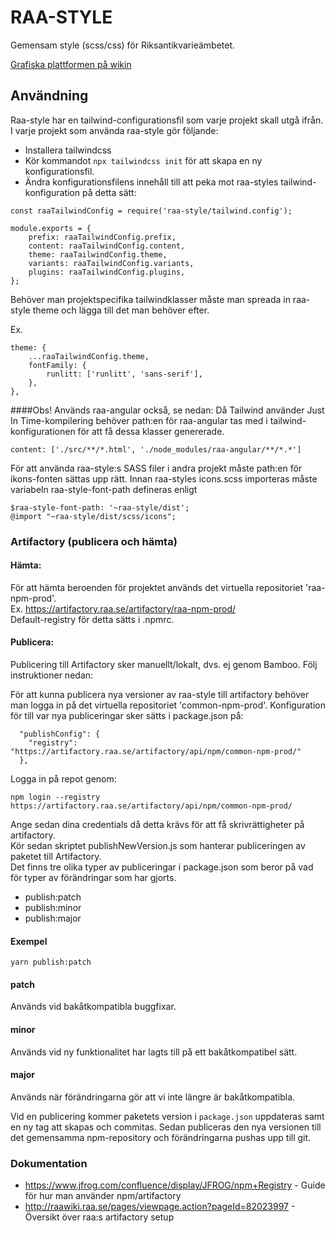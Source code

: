 # RAA-STYLE

Gemensam style (scss/css) för Riksantikvarieämbetet.

[Grafiska plattformen på wikin](http://raawiki.raa.se/display/GRAP/)

## Användning

Raa-style har en tailwind-configurationsfil som varje projekt skall utgå ifrån. I varje projekt som använda raa-style gör följande:

- Installera tailwindcss
- Kör kommandot `npx tailwindcss init` för att skapa en ny konfigurationsfil.
- Ändra konfigurationsfilens innehåll till att peka mot raa-styles tailwind-konfiguration på detta sätt:

```
const raaTailwindConfig = require('raa-style/tailwind.config');

module.exports = {
    prefix: raaTailwindConfig.prefix,
    content: raaTailwindConfig.content,
    theme: raaTailwindConfig.theme,
    variants: raaTailwindConfig.variants,
    plugins: raaTailwindConfig.plugins,
};
```

Behöver man projektspecifika tailwindklasser måste man spreada in raa-style theme och lägga till det man behöver efter.

Ex.

```
theme: { 
    ...raaTailwindConfig.theme, 
    fontFamily: { 
        runlitt: ['runlitt', 'sans-serif'], 
    }, 
},
```

####Obs! Används raa-angular också, se nedan:
Då Tailwind använder Just In Time-kompilering behöver path:en för raa-angular tas med i tailwind-konfigurationen för att få dessa klasser genererade.

`content: ['./src/**/*.html', './node_modules/raa-angular/**/*.*']`

För att använda raa-style:s SASS filer i andra projekt måste path:en för ikons-fonten sättas upp rätt. Innan raa-styles icons.scss importeras måste variabeln raa-style-font-path defineras enligt

    $raa-style-font-path: '~raa-style/dist';
    @import "~raa-style/dist/scss/icons";

### Artifactory (publicera och hämta)

#### Hämta:

För att hämta beroenden för projektet används det virtuella repositoriet 'raa-npm-prod'.  
Ex. https://artifactory.raa.se/artifactory/raa-npm-prod/  
Default-registry för detta sätts i .npmrc.

#### Publicera:

Publicering till Artifactory sker manuellt/lokalt, dvs. ej genom Bamboo. Följ instruktioner nedan:

För att kunna publicera nya versioner av raa-style till artifactory behöver man logga in på det virtuella repositoriet 'common-npm-prod'.
Konfiguration för till var nya publiceringar sker sätts i package.json på:

      "publishConfig": {
        "registry": "https://artifactory.raa.se/artifactory/api/npm/common-npm-prod/"
      },

Logga in på repot genom:

    npm login --registry https://artifactory.raa.se/artifactory/api/npm/common-npm-prod/

Ange sedan dina credentials då detta krävs för att få skrivrättigheter på artifactory.  
Kör sedan skriptet publishNewVersion.js som hanterar publiceringen av paketet till Artifactory.  
Det finns tre olika typer av publiceringar i package.json som beror på vad för typer av förändringar som har gjorts.

- publish:patch
- publish:minor
- publish:major

#### Exempel

    yarn publish:patch

#### patch

Används vid bakåtkompatibla buggfixar.

#### minor

Används vid ny funktionalitet har lagts till på ett bakåtkompatibel sätt.

#### major

Används när förändringarna gör att vi inte längre är bakåtkompatibla.

Vid en publicering kommer paketets version i `package.json` uppdateras samt en ny tag att skapas och commitas. Sedan publiceras den nya versionen till det gemensamma npm-repository och förändringarna pushas upp till git.

### Dokumentation

- https://www.jfrog.com/confluence/display/JFROG/npm+Registry - Guide för hur man använder npm/artifactory
- http://raawiki.raa.se/pages/viewpage.action?pageId=82023997 - Översikt över raa:s artifactory setup
